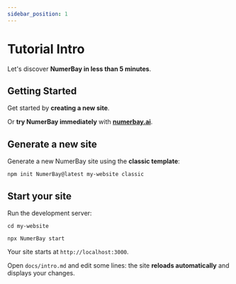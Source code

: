 ```yaml
---
sidebar_position: 1
---
```


# Tutorial Intro

Let's discover **NumerBay in less than 5 minutes**.

## Getting Started

Get started by **creating a new site**.

Or **try NumerBay immediately** with **[numerbay.ai](https://numerbay.ai)**.

## Generate a new site

Generate a new NumerBay site using the **classic template**:

```shell
npm init NumerBay@latest my-website classic
```

## Start your site

Run the development server:

```shell
cd my-website

npx NumerBay start
```

Your site starts at `http://localhost:3000`.

Open `docs/intro.md` and edit some lines: the site **reloads automatically** and displays your changes.
